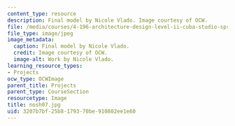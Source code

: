 ```yaml
---
content_type: resource
description: Final model by Nicole Vlado. Image courtesy of OCW.
file: /media/courses/4-196-architecture-design-level-ii-cuba-studio-spring-2004/3207b7bf25b8179370be910802ee1e60_nosh07.jpg
file_type: image/jpeg
image_metadata:
  caption: Final model by Nicole Vlado.
  credit: Image courtesy of OCW.
  image-alt: Work by Nicole Vlado.
learning_resource_types:
- Projects
ocw_type: OCWImage
parent_title: Projects
parent_type: CourseSection
resourcetype: Image
title: nosh07.jpg
uid: 3207b7bf-25b8-1793-70be-910802ee1e60
---
```


